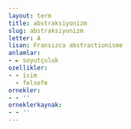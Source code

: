 ```yaml
---
layout: term
title: abstraksiyonizm
slug: abstraksiyonizm
letter: A
lisan: Fransızca abstractionisme
anlamlar:
- ► soyutçuluk
ozellikler:
- - isim
  - felsefe
ornekler:
- - ''
orneklerkaynak:
- - ''
---
```

